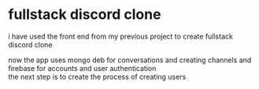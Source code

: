# fullstack discord clone 

i have used the front end from my previous project to create fullstack discord clone  
   
   now the app uses mongo deb for conversations and creating channels and firebase for accounts and user authentication   
   the next step is to create the process of creating users 
